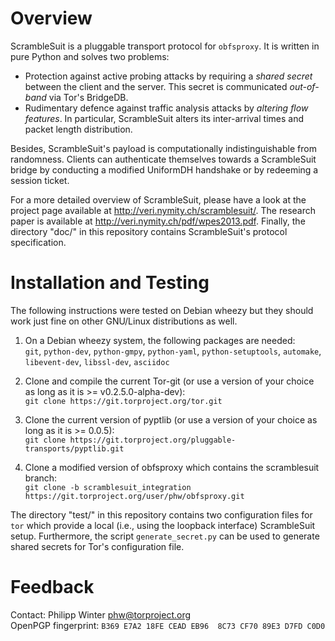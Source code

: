 Overview
========

ScrambleSuit is a pluggable transport protocol for `obfsproxy`.  It is written
in pure Python and solves two problems:

* Protection against active probing attacks by requiring a *shared secret*
  between the client and the server.  This secret is communicated *out-of-band*
  via Tor's BridgeDB.
* Rudimentary defence against traffic analysis attacks by *altering flow
  features*.  In particular, ScrambleSuit alters its inter-arrival times and
  packet length distribution.

Besides, ScrambleSuit's payload is computationally indistinguishable from
randomness.  Clients can authenticate themselves towards a ScrambleSuit bridge
by conducting a modified UniformDH handshake or by redeeming a session ticket.

For a more detailed overview of ScrambleSuit, please have a look at the project
page available at <http://veri.nymity.ch/scramblesuit/>.  The research paper is
available at <http://veri.nymity.ch/pdf/wpes2013.pdf>.  Finally, the directory
"doc/" in this repository contains ScrambleSuit's protocol specification.

Installation and Testing
========================

The following instructions were tested on Debian wheezy but they should work
just fine on other GNU/Linux distributions as well.

1. On a Debian wheezy system, the following packages are needed:  
   `git`, `python-dev`, `python-gmpy`, `python-yaml`, `python-setuptools`,
   `automake`, `libevent-dev`, `libssl-dev`, `asciidoc`

2. Clone and compile the current Tor-git (or use a version of your choice as
   long as it is >= v0.2.5.0-alpha-dev):  
   `git clone https://git.torproject.org/tor.git`

3. Clone the current version of pyptlib (or use a version of your choice as
   long as it is >= 0.0.5):  
   `git clone https://git.torproject.org/pluggable-transports/pyptlib.git`

4. Clone a modified version of obfsproxy which contains the scramblesuit
   branch:  
   `git clone -b scramblesuit_integration https://git.torproject.org/user/phw/obfsproxy.git`

The directory "test/" in this repository contains two configuration files for
`tor` which provide a local (i.e., using the loopback interface) ScrambleSuit
setup.  Furthermore, the script `generate_secret.py` can be used to generate
shared secrets for Tor's configuration file.

Feedback
========

Contact: Philipp Winter <phw@torproject.org>  
OpenPGP fingerprint: `B369 E7A2 18FE CEAD EB96  8C73 CF70 89E3 D7FD C0D0`
